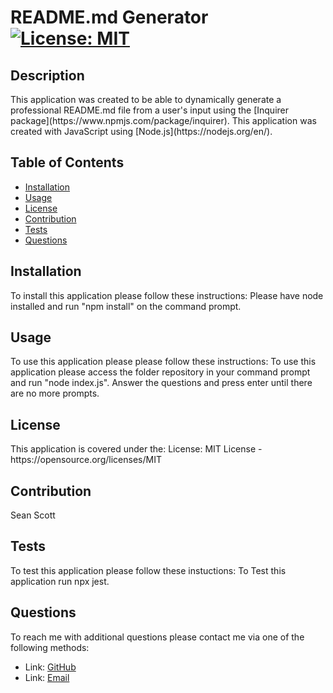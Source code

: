 # README.md Generator [![License: MIT](https://img.shields.io/badge/License-MIT-yellow.svg)](https://opensource.org/licenses/MIT)

## Description 
<p>This application was created to be able to dynamically generate a professional README.md file from a user's input using the [Inquirer package](https://www.npmjs.com/package/inquirer). This application was created with JavaScript using [Node.js](https://nodejs.org/en/).<p>
    
## Table of Contents 
- [Installation](#Installation)
- [Usage](#Usage)
- [License](#License)
- [Contribution](#Contribution)
- [Tests](#Tests)
- [Questions](#Questions)

## Installation 
<p>To install this application please follow these instructions: Please have node installed and run "npm install" on the command prompt.<p> 

## Usage 
<p>To use this application please please follow these instructions: To use this application please access the folder repository in your command prompt and run "node index.js". Answer the questions and press enter until there are no more prompts.</p>

## License 
<p> This application is covered under the: License: MIT License - https://opensource.org/licenses/MIT
</p> 

## Contribution 
<p> Sean Scott</p>

## Tests 
<p> To test this application please follow these instuctions: To Test this application run npx jest. </p>

## Questions 
<p> To reach me with additional questions please contact me via one of the following methods: </p>

- Link: [GitHub](https://github.com/seanscott95)
- Link: [Email](mailto:seanms418@gmail.com) 
